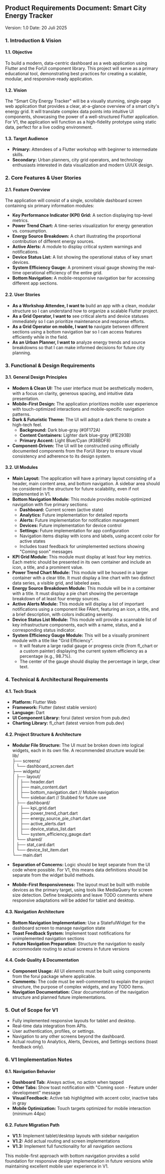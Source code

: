 ## **Product Requirements Document: Smart City Energy Tracker**

Version: 1.0
Date: 20 Juli 2025  

### **1\. Introduction & Vision**

#### **1.1. Objective**

To build a modern, data-centric dashboard as a web application using Flutter and the ForUI component library. This project will serve as a primary educational tool, demonstrating best practices for creating a scalable, modular, and responsive-ready application.

#### **1.2. Vision**

The "Smart City Energy Tracker" will be a visually stunning, single-page web application that provides a clear, at-a-glance overview of a smart city's energy grid. It will translate complex data points into intuitive UI components, showcasing the power of a well-structured Flutter application. For V1, the application will function as a high-fidelity prototype using static data, perfect for a live coding environment.

#### **1.3. Target Audience**

- **Primary:** Attendees of a Flutter workshop with beginner to intermediate skills.
- **Secondary:** Urban planners, city grid operators, and technology enthusiasts interested in data visualization and modern UI/UX design.

### **2\. Core Features & User Stories**

#### **2.1. Feature Overview**

The application will consist of a single, scrollable dashboard screen containing six primary information modules:

- **Key Performance Indicator (KPI) Grid:** A section displaying top-level metrics.
- **Power Trend Chart:** A time-series visualization for energy generation vs. consumption.
- **Energy Source Breakdown:** A chart illustrating the proportional contribution of different energy sources.
- **Active Alerts:** A module to display critical system warnings and notifications.
- **Device Status List:** A list showing the operational status of key smart devices.
- **System Efficiency Gauge:** A prominent visual gauge showing the real-time operational efficiency of the entire grid.
- **Bottom Navigation:** A mobile-responsive navigation bar for accessing different app sections.

#### **2.2. User Stories**

- **As a Workshop Attendee, I want to** build an app with a clean, modular structure so I can understand how to organize a scalable Flutter project.
- **As a Grid Operator, I want to** see critical alerts and device statuses immediately so I can prioritize maintenance and response efforts.
- **As a Grid Operator on mobile, I want to** navigate between different sections using a bottom navigation bar so I can access features efficiently while in the field.
- **As an Urban Planner, I want to** analyze energy trends and source breakdowns so that I can make informed decisions for future city planning.

### **3\. Functional & Design Requirements**

#### **3.1. General Design Principles**

- **Modern & Clean UI:** The user interface must be aesthetically modern, with a focus on clarity, generous spacing, and intuitive data presentation.
- **Mobile-First Design:** The application prioritizes mobile user experience with touch-optimized interactions and mobile-specific navigation patterns.
- **Dark & Futuristic Theme:** The UI will adopt a dark theme to create a high-tech feel.
  - **Background:** Dark blue-gray (\#0F172A)
  - **Content Containers:** Lighter dark blue-gray (\#1E293B)
  - **Primary Accent:** Light Blue/Cyan (\#38BDF8)
- **Component-Driven:** The UI will be constructed using officially documented components from the ForUI library to ensure visual consistency and adherence to its design system.

#### **3.2. UI Modules**

- **Main Layout:** The application will have a primary layout consisting of a header, main content area, and bottom navigation. A sidebar area should be considered in the structure for future scalability, even if not implemented in V1.
- **Bottom Navigation Module:** This module provides mobile-optimized navigation with five primary sections:
  - **Dashboard:** Current screen (active state)
  - **Analytics:** Future implementation for detailed reports
  - **Alerts:** Future implementation for notification management
  - **Devices:** Future implementation for device control
  - **Settings:** Future implementation for app configuration
  - Navigation items display with icons and labels, using accent color for active states
  - Includes toast feedback for unimplemented sections showing "Coming soon" messages
- **KPI Grid Module:** This module must display at least four key metrics. Each metric should be presented in its own container and include an icon, a title, and a prominent value.
- **Power Trend Chart Module:** This module will be housed in a larger container with a clear title. It must display a line chart with two distinct data series, a visible grid, and labeled axes.
- **Energy Source Breakdown Module:** This module will be in a container with a title. It must display a pie chart showing the percentage breakdown of at least four energy sources.
- **Active Alerts Module:** This module will display a list of important notifications using a component like FAlert, featuring an icon, a title, and a brief description, with colors indicating severity.
- **Device Status List Module:** This module will provide a scannable list of key infrastructure components, each with a name, status, and a corresponding status indicator.
- **System Efficiency Gauge Module:** This will be a visually prominent module with a title like "Grid Efficiency".
  - It will feature a large radial gauge or progress circle (from fl_chart or a custom painter) displaying the current system efficiency as a percentage (e.g., 98.7%).
  - The center of the gauge should display the percentage in large, clear text.

### **4\. Technical & Architectural Requirements**

#### **4.1. Tech Stack**

- **Platform:** Flutter Web
- **Framework:** Flutter (latest stable version)
- **Language:** Dart
- **UI Component Library:** forui (latest version from pub.dev)
- **Charting Library:** fl_chart (latest version from pub.dev)

#### **4.2. Project Structure & Architecture**

- **Modular File Structure:** The UI must be broken down into logical widgets, each in its own file. A recommended structure would be:  
  lib/  
  ├── screens/  
  │ └── dashboard_screen.dart  
  ├── widgets/  
  │ ├── layout/  
  │ │ ├── header.dart  
  │ │ ├── main_content.dart  
  │ │ ├── bottom_navigation.dart // Mobile navigation  
  │ │ └── sidebar.dart // Stubbed for future use  
  │ ├── dashboard/  
  │ │ ├── kpi_grid.dart  
  │ │ ├── power_trend_chart.dart  
  │ │ ├── energy_source_pie_chart.dart  
  │ │ ├── active_alerts.dart  
  │ │ ├── device_status_list.dart  
  │ │ └── system_efficiency_gauge.dart  
  │ └── shared/  
  │ ├── stat_card.dart  
  │ └── device_list_item.dart  
  └── main.dart

- **Separation of Concerns:** Logic should be kept separate from the UI code where possible. For V1, this means data definitions should be separate from the widget build methods.
- **Mobile-First Responsiveness:** The layout must be built with mobile devices as the primary target, using tools like MediaQuery for screen size detection. Define breakpoints and leave TODO comments where responsive adaptations will be added for tablet and desktop.

#### **4.3. Navigation Architecture**

- **Bottom Navigation Implementation:** Use a StatefulWidget for the dashboard screen to manage navigation state
- **Toast Feedback System:** Implement toast notifications for unimplemented navigation sections
- **Future Navigation Preparation:** Structure the navigation to easily accommodate routing to actual screens in future versions

#### **4.4. Code Quality & Documentation**

- **Component Usage:** All UI elements must be built using components from the forui package where applicable.
- **Comments:** The code must be well-commented to explain the project structure, the purpose of complex widgets, and any TODO items.
- **Navigation Documentation:** Clear documentation of the navigation structure and planned future implementations.

### **5\. Out of Scope for V1**

- Fully implemented responsive layouts for tablet and desktop.
- Real-time data integration from APIs.
- User authentication, profiles, or settings.
- Navigation to any other screens beyond the dashboard.
- Actual routing to Analytics, Alerts, Devices, and Settings sections (toast feedback only).

### **6\. V1 Implementation Notes**

#### **6.1. Navigation Behavior**

- **Dashboard Tab:** Always active, no action when tapped
- **Other Tabs:** Show toast notification with "Coming soon - Feature under development" message
- **Visual Feedback:** Active tab highlighted with accent color, inactive tabs in gray
- **Mobile Optimization:** Touch targets optimized for mobile interaction (minimum 44px)

#### **6.2. Future Migration Path**

- **V1.1:** Implement tablet/desktop layouts with sidebar navigation
- **V1.2:** Add actual routing and screen implementations
- **V1.3:** Implement full functionality for all navigation sections

This mobile-first approach with bottom navigation provides a solid foundation for responsive design implementation in future versions while maintaining excellent mobile user experience in V1.
